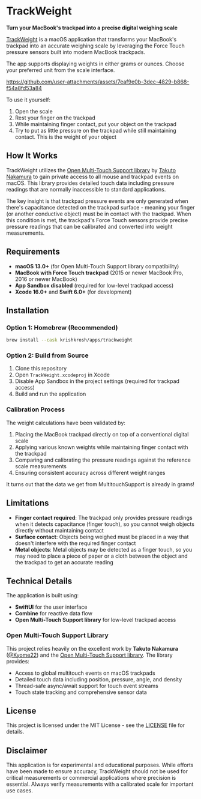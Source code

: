 # TrackWeight

**Turn your MacBook's trackpad into a precise digital weighing scale**

[TrackWeight](https://x.com/KrishRShah/status/1947186835811193330) is a macOS application that transforms your MacBook's trackpad into an accurate weighing scale by leveraging the Force Touch pressure sensors built into modern MacBook trackpads.

The app supports displaying weights in either grams or ounces. Choose your preferred unit from the scale interface.

https://github.com/user-attachments/assets/7eaf9e0b-3dec-4829-b868-f54a8fd53a84

To use it yourself:

1. Open the scale
2. Rest your finger on the trackpad
3. While maintaining finger contact, put your object on the trackpad
4. Try to put as little pressure on the trackpad while still maintaining contact. This is the weight of your object

## How It Works

TrackWeight utilizes the [Open Multi-Touch Support library](https://github.com/Kyome22/OpenMultitouchSupport) by [Takuto Nakamura](https://github.com/Kyome22) to gain private access to all mouse and trackpad events on macOS. This library provides detailed touch data including pressure readings that are normally inaccessible to standard applications.

The key insight is that trackpad pressure events are only generated when there's capacitance detected on the trackpad surface - meaning your finger (or another conductive object) must be in contact with the trackpad. When this condition is met, the trackpad's Force Touch sensors provide precise pressure readings that can be calibrated and converted into weight measurements.

## Requirements

- **macOS 13.0+** (for Open Multi-Touch Support library compatibility)
- **MacBook with Force Touch trackpad** (2015 or newer MacBook Pro, 2016 or newer MacBook)
- **App Sandbox disabled** (required for low-level trackpad access)
- **Xcode 16.0+** and **Swift 6.0+** (for development)

## Installation

### Option 1: Homebrew (Recommended)

```bash
brew install --cask krishkrosh/apps/trackweight
```

### Option 2: Build from Source

1. Clone this repository
2. Open `TrackWeight.xcodeproj` in Xcode
3. Disable App Sandbox in the project settings (required for trackpad access)
4. Build and run the application

### Calibration Process

The weight calculations have been validated by:
1. Placing the MacBook trackpad directly on top of a conventional digital scale
2. Applying various known weights while maintaining finger contact with the trackpad
3. Comparing and calibrating the pressure readings against the reference scale measurements
4. Ensuring consistent accuracy across different weight ranges

It turns out that the data we get from MultitouchSupport is already in grams!

## Limitations

- **Finger contact required**: The trackpad only provides pressure readings when it detects capacitance (finger touch), so you cannot weigh objects directly without maintaining contact
- **Surface contact**: Objects being weighed must be placed in a way that doesn't interfere with the required finger contact
- **Metal objects**: Metal objects may be detected as a finger touch, so you may need to place a piece of paper or a cloth between the object and the trackpad to get an accurate reading

## Technical Details

The application is built using:
- **SwiftUI** for the user interface
- **Combine** for reactive data flow
- **Open Multi-Touch Support library** for low-level trackpad access

### Open Multi-Touch Support Library

This project relies heavily on the excellent work by **Takuto Nakamura** ([@Kyome22](https://github.com/Kyome22)) and the [Open Multi-Touch Support library](https://github.com/Kyome22/OpenMultitouchSupport). The library provides:

- Access to global multitouch events on macOS trackpads
- Detailed touch data including position, pressure, angle, and density
- Thread-safe async/await support for touch event streams
- Touch state tracking and comprehensive sensor data

## License

This project is licensed under the MIT License - see the [LICENSE](LICENSE) file for details.

## Disclaimer

This application is for experimental and educational purposes. While efforts have been made to ensure accuracy, TrackWeight should not be used for critical measurements or commercial applications where precision is essential. Always verify measurements with a calibrated scale for important use cases.
